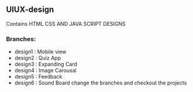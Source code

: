 ## UIUX-design
Contains HTML CSS AND JAVA SCRIPT DESIGNS


### Branches:
  *  design1 : Mobile view
  *  design2 : Quiz App
  *  design3 : Expanding Card
  *  design4 : Image Carousal
  *  design5 : Feedback
  *  design6 : Sound Board
  change the branches and checkout the projects
